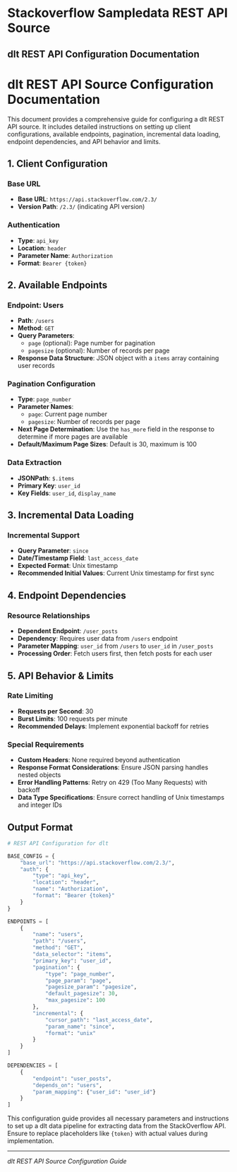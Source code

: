 # Stackoverflow Sampledata REST API Source

## dlt REST API Configuration Documentation

# dlt REST API Source Configuration Documentation

This document provides a comprehensive guide for configuring a dlt REST API source. It includes detailed instructions on setting up client configurations, available endpoints, pagination, incremental data loading, endpoint dependencies, and API behavior and limits.

## 1. Client Configuration

### Base URL
- **Base URL**: `https://api.stackoverflow.com/2.3/`
- **Version Path**: `/2.3/` (indicating API version)

### Authentication
- **Type**: `api_key`
- **Location**: `header`
- **Parameter Name**: `Authorization`
- **Format**: `Bearer {token}`

## 2. Available Endpoints

### Endpoint: Users
- **Path**: `/users`
- **Method**: `GET`
- **Query Parameters**: 
  - `page` (optional): Page number for pagination
  - `pagesize` (optional): Number of records per page
- **Response Data Structure**: JSON object with a `items` array containing user records

### Pagination Configuration
- **Type**: `page_number`
- **Parameter Names**: 
  - `page`: Current page number
  - `pagesize`: Number of records per page
- **Next Page Determination**: Use the `has_more` field in the response to determine if more pages are available
- **Default/Maximum Page Sizes**: Default is 30, maximum is 100

### Data Extraction
- **JSONPath**: `$.items`
- **Primary Key**: `user_id`
- **Key Fields**: `user_id`, `display_name`

## 3. Incremental Data Loading

### Incremental Support
- **Query Parameter**: `since`
- **Date/Timestamp Field**: `last_access_date`
- **Expected Format**: Unix timestamp
- **Recommended Initial Values**: Current Unix timestamp for first sync

## 4. Endpoint Dependencies

### Resource Relationships
- **Dependent Endpoint**: `/user_posts`
- **Dependency**: Requires user data from `/users` endpoint
- **Parameter Mapping**: `user_id` from `/users` to `user_id` in `/user_posts`
- **Processing Order**: Fetch users first, then fetch posts for each user

## 5. API Behavior & Limits

### Rate Limiting
- **Requests per Second**: 30
- **Burst Limits**: 100 requests per minute
- **Recommended Delays**: Implement exponential backoff for retries

### Special Requirements
- **Custom Headers**: None required beyond authentication
- **Response Format Considerations**: Ensure JSON parsing handles nested objects
- **Error Handling Patterns**: Retry on 429 (Too Many Requests) with backoff
- **Data Type Specifications**: Ensure correct handling of Unix timestamps and integer IDs

## Output Format

```python
# REST API Configuration for dlt

BASE_CONFIG = {
    "base_url": "https://api.stackoverflow.com/2.3/",
    "auth": {
        "type": "api_key",
        "location": "header",
        "name": "Authorization",
        "format": "Bearer {token}"
    }
}

ENDPOINTS = [
    {
        "name": "users",
        "path": "/users",
        "method": "GET",
        "data_selector": "items",
        "primary_key": "user_id",
        "pagination": {
            "type": "page_number",
            "page_param": "page",
            "pagesize_param": "pagesize",
            "default_pagesize": 30,
            "max_pagesize": 100
        },
        "incremental": {
            "cursor_path": "last_access_date",
            "param_name": "since",
            "format": "unix"
        }
    }
]

DEPENDENCIES = [
    {
        "endpoint": "user_posts", 
        "depends_on": "users",
        "param_mapping": {"user_id": "user_id"}
    }
]
```

This configuration guide provides all necessary parameters and instructions to set up a dlt data pipeline for extracting data from the StackOverflow API. Ensure to replace placeholders like `{token}` with actual values during implementation.

---
*dlt REST API Source Configuration Guide*